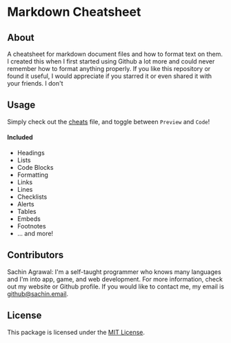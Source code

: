 # Markdown Cheatsheet

## About
A cheatsheet for markdown document files and how to format text on them. I created this when I first started using Github a lot more and could never remember how to format anything properly. If you like this repository or found it useful, I would appreciate if you starred it or even shared it with your friends. I don't 

## Usage
Simply check out the [cheats](CHEATS.md) file, and toggle between `Preview` and `Code`! 

#### Included
* Headings
* Lists
* Code Blocks
* Formatting
* Links
* Lines
* Checklists
* Alerts
* Tables
* Embeds
* Footnotes
* ... and more!

## Contributors
Sachin Agrawal: I'm a self-taught programmer who knows many languages and I'm into app, game, and web development. For more information, check out my website or Github profile. If you would like to contact me, my email is [github@sachin.email](mailto:github@sachin.email).

## License
This package is licensed under the [MIT License](LICENSE.txt).
